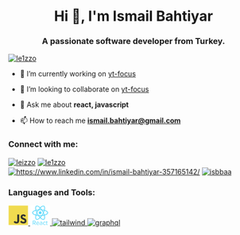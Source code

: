 <h1 align="center">Hi 👋, I'm Ismail Bahtiyar</h1>
<h3 align="center">A passionate software developer from Turkey.</h3>

<p align="left"> <a href="https://twitter.com/le1zzo" target="blank"><img src="https://img.shields.io/twitter/follow/le1zzo?logo=twitter&style=for-the-badge" alt="le1zzo" /></a> </p>

- 🔭 I’m currently working on [yt-focus](https://github.com/leizzo/yt-focus)

- 👯 I’m looking to collaborate on [yt-focus](https://github.com/leizzo/yt-focus)

- 💬 Ask me about **react, javascript**

- 📫 How to reach me **ismail.bahtiyar@gmail.com**

<h3 align="left">Connect with me:</h3>
<p align="left">
<a href="https://dev.to/leizzo" target="blank"><img align="center" src="https://raw.githubusercontent.com/rahuldkjain/github-profile-readme-generator/master/src/images/icons/Social/devto.svg" alt="leizzo" height="30" width="40" /></a>
<a href="https://twitter.com/le1zzo" target="blank"><img align="center" src="https://raw.githubusercontent.com/rahuldkjain/github-profile-readme-generator/master/src/images/icons/Social/twitter.svg" alt="le1zzo" height="30" width="40" /></a>
<a href="https://linkedin.com/in/https://www.linkedin.com/in/ismail-bahtiyar-357165142/" target="blank"><img align="center" src="https://raw.githubusercontent.com/rahuldkjain/github-profile-readme-generator/master/src/images/icons/Social/linked-in-alt.svg" alt="https://www.linkedin.com/in/ismail-bahtiyar-357165142/" height="30" width="40" /></a>
<a href="https://instagram.com/isbbaa" target="blank"><img align="center" src="https://raw.githubusercontent.com/rahuldkjain/github-profile-readme-generator/master/src/images/icons/Social/instagram.svg" alt="isbbaa" height="30" width="40" /></a>
</p>

<h3 align="left">Languages and Tools:</h3>
<p align="left"> <a href="https://developer.mozilla.org/en-US/docs/Web/JavaScript" target="_blank" rel="noreferrer"> <img src="https://raw.githubusercontent.com/devicons/devicon/master/icons/javascript/javascript-original.svg" alt="javascript" width="40" height="40"/> </a> <a href="https://reactjs.org/" target="_blank" rel="noreferrer"> <img src="https://raw.githubusercontent.com/devicons/devicon/master/icons/react/react-original-wordmark.svg" alt="react" width="40" height="40"/> </a> <a href="https://tailwindcss.com/" target="_blank" rel="noreferrer"> <img src="https://www.vectorlogo.zone/logos/tailwindcss/tailwindcss-icon.svg" alt="tailwind" width="40" height="40"/> </a> <a href="https://graphql.org" target="_blank" rel="noreferrer"> <img src="https://www.vectorlogo.zone/logos/graphql/graphql-icon.svg" alt="graphql" width="40" height="40"/> </a></p>
